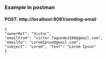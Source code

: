 <h3> Example in postman </h3>

<h4> POST: http://localhost:8081/sending-email </h4>

```
{ 
"ownerRef": "Victor", 
"emailFrom": "victor.fagundes586@gmail.com", 
"emailTo": "LoremIpsun@gmail.com", 
"subject": "Lorem", "text": "Lorem Ipsun" 
}
```
